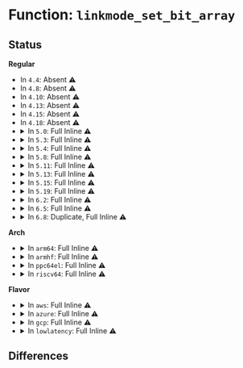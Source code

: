 # Function: <code>linkmode_set_bit_array</code>

## Status
<b>Regular</b>
<ul>
<li>
In <code>4.4</code>: Absent ⚠️
</li>
<li>
In <code>4.8</code>: Absent ⚠️
</li>
<li>
In <code>4.10</code>: Absent ⚠️
</li>
<li>
In <code>4.13</code>: Absent ⚠️
</li>
<li>
In <code>4.15</code>: Absent ⚠️
</li>
<li>
In <code>4.18</code>: Absent ⚠️
</li>
<li>
<details>
<summary>In <code>5.0</code>: Full Inline ⚠️</summary>

**Collision:** Unique Static

**Inline:** Full

**Transformation:** False

**Instances:**

```
In drivers/net/phy/phy_device.c (ffffffff8175a738)
Location: include/linux/linkmode.h:46
Inline: True
Inline callers:
  - drivers/net/phy/phy_device.c:phy_init
  - drivers/net/phy/phy_device.c:phy_init
  - drivers/net/phy/phy_device.c:phy_init
  - drivers/net/phy/phy_device.c:phy_init
  - drivers/net/phy/phy_device.c:phy_init
  - drivers/net/phy/phy_device.c:phy_init
  - drivers/net/phy/phy_device.c:phy_init
  - drivers/net/phy/phy_device.c:phy_init
  - drivers/net/phy/phy_device.c:phy_init
  - drivers/net/phy/phy_device.c:phy_init
  - drivers/net/phy/phy_device.c:phy_init
  - drivers/net/phy/phy_device.c:phy_init
  - drivers/net/phy/phy_device.c:phy_init
  - drivers/net/phy/phy_device.c:phy_init
  - drivers/net/phy/phy_device.c:phy_init
  - drivers/net/phy/phy_device.c:phy_init
  - drivers/net/phy/phy_device.c:phy_init
  - drivers/net/phy/phy_device.c:phy_init
  - drivers/net/phy/phy_device.c:phy_init
  - drivers/net/phy/phy_device.c:phy_init
  - drivers/net/phy/phy_device.c:genphy_config_init
```
</details>
</li>
<li>
<details>
<summary>In <code>5.3</code>: Full Inline ⚠️</summary>

**Collision:** Unique Static

**Inline:** Full

**Transformation:** False

**Instances:**

```
In drivers/net/phy/phy_device.c (ffffffff81797b95)
Location: include/linux/linkmode.h:46
Inline: True
Inline callers:
  - drivers/net/phy/phy_device.c:phy_init
  - drivers/net/phy/phy_device.c:phy_init
  - drivers/net/phy/phy_device.c:phy_init
  - drivers/net/phy/phy_device.c:phy_init
  - drivers/net/phy/phy_device.c:phy_init
  - drivers/net/phy/phy_device.c:phy_init
  - drivers/net/phy/phy_device.c:phy_init
  - drivers/net/phy/phy_device.c:phy_init
  - drivers/net/phy/phy_device.c:phy_init
  - drivers/net/phy/phy_device.c:phy_init
  - drivers/net/phy/phy_device.c:phy_init
  - drivers/net/phy/phy_device.c:phy_init
  - drivers/net/phy/phy_device.c:phy_init
  - drivers/net/phy/phy_device.c:phy_init
  - drivers/net/phy/phy_device.c:phy_init
  - drivers/net/phy/phy_device.c:phy_init
  - drivers/net/phy/phy_device.c:phy_init
  - drivers/net/phy/phy_device.c:phy_init
  - drivers/net/phy/phy_device.c:phy_init
  - drivers/net/phy/phy_device.c:phy_init
  - drivers/net/phy/phy_device.c:genphy_read_abilities
  - drivers/net/phy/phy_device.c:genphy_config_init
```
</details>
</li>
<li>
<details>
<summary>In <code>5.4</code>: Full Inline ⚠️</summary>

**Collision:** Unique Static

**Inline:** Full

**Transformation:** False

**Instances:**

```
In drivers/net/phy/phy_device.c (ffffffff817bb6b5)
Location: include/linux/linkmode.h:46
Inline: True
Inline callers:
  - drivers/net/phy/phy_device.c:phy_init
  - drivers/net/phy/phy_device.c:phy_init
  - drivers/net/phy/phy_device.c:phy_init
  - drivers/net/phy/phy_device.c:phy_init
  - drivers/net/phy/phy_device.c:phy_init
  - drivers/net/phy/phy_device.c:phy_init
  - drivers/net/phy/phy_device.c:phy_init
  - drivers/net/phy/phy_device.c:phy_init
  - drivers/net/phy/phy_device.c:phy_init
  - drivers/net/phy/phy_device.c:phy_init
  - drivers/net/phy/phy_device.c:phy_init
  - drivers/net/phy/phy_device.c:phy_init
  - drivers/net/phy/phy_device.c:phy_init
  - drivers/net/phy/phy_device.c:phy_init
  - drivers/net/phy/phy_device.c:phy_init
  - drivers/net/phy/phy_device.c:phy_init
  - drivers/net/phy/phy_device.c:phy_init
  - drivers/net/phy/phy_device.c:phy_init
  - drivers/net/phy/phy_device.c:phy_init
  - drivers/net/phy/phy_device.c:phy_init
  - drivers/net/phy/phy_device.c:genphy_read_abilities
```
</details>
</li>
<li>
<details>
<summary>In <code>5.8</code>: Full Inline ⚠️</summary>

**Collision:** Unique Static

**Inline:** Full

**Transformation:** False

**Instances:**

```
In drivers/net/phy/phy_device.c (ffffffff81882ed5)
Location: include/linux/linkmode.h:46
Inline: True
Inline callers:
  - drivers/net/phy/phy_device.c:genphy_read_abilities
  - drivers/net/phy/phy_device.c:features_init
  - drivers/net/phy/phy_device.c:features_init
  - drivers/net/phy/phy_device.c:features_init
  - drivers/net/phy/phy_device.c:features_init
  - drivers/net/phy/phy_device.c:features_init
  - drivers/net/phy/phy_device.c:features_init
  - drivers/net/phy/phy_device.c:features_init
  - drivers/net/phy/phy_device.c:features_init
  - drivers/net/phy/phy_device.c:features_init
  - drivers/net/phy/phy_device.c:features_init
  - drivers/net/phy/phy_device.c:features_init
  - drivers/net/phy/phy_device.c:features_init
  - drivers/net/phy/phy_device.c:features_init
  - drivers/net/phy/phy_device.c:features_init
  - drivers/net/phy/phy_device.c:features_init
  - drivers/net/phy/phy_device.c:features_init
  - drivers/net/phy/phy_device.c:features_init
  - drivers/net/phy/phy_device.c:features_init
  - drivers/net/phy/phy_device.c:features_init
  - drivers/net/phy/phy_device.c:features_init
```
</details>
</li>
<li>
<details>
<summary>In <code>5.11</code>: Full Inline ⚠️</summary>

**Collision:** Unique Static

**Inline:** Full

**Transformation:** False

**Instances:**

```
In drivers/net/phy/phy_device.c (ffffffff818915e5)
Location: include/linux/linkmode.h:46
Inline: True
Inline callers:
  - drivers/net/phy/phy_device.c:genphy_read_abilities
  - drivers/net/phy/phy_device.c:features_init
  - drivers/net/phy/phy_device.c:features_init
  - drivers/net/phy/phy_device.c:features_init
  - drivers/net/phy/phy_device.c:features_init
  - drivers/net/phy/phy_device.c:features_init
  - drivers/net/phy/phy_device.c:features_init
  - drivers/net/phy/phy_device.c:features_init
  - drivers/net/phy/phy_device.c:features_init
  - drivers/net/phy/phy_device.c:features_init
  - drivers/net/phy/phy_device.c:features_init
  - drivers/net/phy/phy_device.c:features_init
  - drivers/net/phy/phy_device.c:features_init
  - drivers/net/phy/phy_device.c:features_init
  - drivers/net/phy/phy_device.c:features_init
  - drivers/net/phy/phy_device.c:features_init
  - drivers/net/phy/phy_device.c:features_init
  - drivers/net/phy/phy_device.c:features_init
  - drivers/net/phy/phy_device.c:features_init
  - drivers/net/phy/phy_device.c:features_init
  - drivers/net/phy/phy_device.c:features_init
```
</details>
</li>
<li>
<details>
<summary>In <code>5.13</code>: Full Inline ⚠️</summary>

**Collision:** Unique Static

**Inline:** Full

**Transformation:** False

**Instances:**

```
In drivers/net/phy/phy_device.c (ffffffff81873ea6)
Location: include/linux/linkmode.h:46
Inline: True
Inline callers:
  - drivers/net/phy/phy_device.c:genphy_read_abilities
  - drivers/net/phy/phy_device.c:features_init
  - drivers/net/phy/phy_device.c:features_init
  - drivers/net/phy/phy_device.c:features_init
  - drivers/net/phy/phy_device.c:features_init
  - drivers/net/phy/phy_device.c:features_init
  - drivers/net/phy/phy_device.c:features_init
  - drivers/net/phy/phy_device.c:features_init
  - drivers/net/phy/phy_device.c:features_init
  - drivers/net/phy/phy_device.c:features_init
  - drivers/net/phy/phy_device.c:features_init
  - drivers/net/phy/phy_device.c:features_init
  - drivers/net/phy/phy_device.c:features_init
  - drivers/net/phy/phy_device.c:features_init
  - drivers/net/phy/phy_device.c:features_init
  - drivers/net/phy/phy_device.c:features_init
  - drivers/net/phy/phy_device.c:features_init
  - drivers/net/phy/phy_device.c:features_init
  - drivers/net/phy/phy_device.c:features_init
  - drivers/net/phy/phy_device.c:features_init
  - drivers/net/phy/phy_device.c:features_init
```
</details>
</li>
<li>
<details>
<summary>In <code>5.15</code>: Full Inline ⚠️</summary>

**Collision:** Unique Static

**Inline:** Full

**Transformation:** False

**Instances:**

```
In drivers/net/phy/phy_device.c (ffffffff81904846)
Location: include/linux/linkmode.h:46
Inline: True
Inline callers:
  - drivers/net/phy/phy_device.c:genphy_read_abilities
  - drivers/net/phy/phy_device.c:features_init
  - drivers/net/phy/phy_device.c:features_init
  - drivers/net/phy/phy_device.c:features_init
  - drivers/net/phy/phy_device.c:features_init
  - drivers/net/phy/phy_device.c:features_init
  - drivers/net/phy/phy_device.c:features_init
  - drivers/net/phy/phy_device.c:features_init
  - drivers/net/phy/phy_device.c:features_init
  - drivers/net/phy/phy_device.c:features_init
  - drivers/net/phy/phy_device.c:features_init
  - drivers/net/phy/phy_device.c:features_init
  - drivers/net/phy/phy_device.c:features_init
  - drivers/net/phy/phy_device.c:features_init
  - drivers/net/phy/phy_device.c:features_init
  - drivers/net/phy/phy_device.c:features_init
  - drivers/net/phy/phy_device.c:features_init
  - drivers/net/phy/phy_device.c:features_init
  - drivers/net/phy/phy_device.c:features_init
  - drivers/net/phy/phy_device.c:features_init
  - drivers/net/phy/phy_device.c:features_init
```
</details>
</li>
<li>
<details>
<summary>In <code>5.19</code>: Full Inline ⚠️</summary>

**Collision:** Unique Static

**Inline:** Full

**Transformation:** False

**Instances:**

```
In drivers/net/phy/phy_device.c (ffffffff81a575f6)
Location: include/linux/linkmode.h:46
Inline: True
Inline callers:
  - drivers/net/phy/phy_device.c:genphy_read_abilities
  - drivers/net/phy/phy_device.c:features_init
  - drivers/net/phy/phy_device.c:features_init
  - drivers/net/phy/phy_device.c:features_init
  - drivers/net/phy/phy_device.c:features_init
  - drivers/net/phy/phy_device.c:features_init
  - drivers/net/phy/phy_device.c:features_init
  - drivers/net/phy/phy_device.c:features_init
  - drivers/net/phy/phy_device.c:features_init
  - drivers/net/phy/phy_device.c:features_init
  - drivers/net/phy/phy_device.c:features_init
  - drivers/net/phy/phy_device.c:features_init
  - drivers/net/phy/phy_device.c:features_init
  - drivers/net/phy/phy_device.c:features_init
  - drivers/net/phy/phy_device.c:features_init
  - drivers/net/phy/phy_device.c:features_init
  - drivers/net/phy/phy_device.c:features_init
  - drivers/net/phy/phy_device.c:features_init
  - drivers/net/phy/phy_device.c:features_init
  - drivers/net/phy/phy_device.c:features_init
  - drivers/net/phy/phy_device.c:features_init
```
</details>
</li>
<li>
<details>
<summary>In <code>6.2</code>: Full Inline ⚠️</summary>

**Collision:** Unique Static

**Inline:** Full

**Transformation:** False

**Instances:**

```
In drivers/net/phy/phy_device.c (ffffffff81be49f6)
Location: include/linux/linkmode.h:46
Inline: True
Inline callers:
  - drivers/net/phy/phy_device.c:genphy_read_abilities
  - drivers/net/phy/phy_device.c:features_init
  - drivers/net/phy/phy_device.c:features_init
  - drivers/net/phy/phy_device.c:features_init
  - drivers/net/phy/phy_device.c:features_init
  - drivers/net/phy/phy_device.c:features_init
  - drivers/net/phy/phy_device.c:features_init
  - drivers/net/phy/phy_device.c:features_init
  - drivers/net/phy/phy_device.c:features_init
  - drivers/net/phy/phy_device.c:features_init
  - drivers/net/phy/phy_device.c:features_init
  - drivers/net/phy/phy_device.c:features_init
  - drivers/net/phy/phy_device.c:features_init
  - drivers/net/phy/phy_device.c:features_init
  - drivers/net/phy/phy_device.c:features_init
  - drivers/net/phy/phy_device.c:features_init
  - drivers/net/phy/phy_device.c:features_init
  - drivers/net/phy/phy_device.c:features_init
  - drivers/net/phy/phy_device.c:features_init
  - drivers/net/phy/phy_device.c:features_init
  - drivers/net/phy/phy_device.c:features_init
```
</details>
</li>
<li>
<details>
<summary>In <code>6.5</code>: Full Inline ⚠️</summary>

**Collision:** Unique Static

**Inline:** Full

**Transformation:** False

**Instances:**

```
In drivers/net/phy/phy_device.c (ffffffff81c3c4d6)
Location: include/linux/linkmode.h:46
Inline: True
Inline callers:
  - drivers/net/phy/phy_device.c:genphy_read_abilities
  - drivers/net/phy/phy_device.c:features_init
  - drivers/net/phy/phy_device.c:features_init
  - drivers/net/phy/phy_device.c:features_init
  - drivers/net/phy/phy_device.c:features_init
  - drivers/net/phy/phy_device.c:features_init
  - drivers/net/phy/phy_device.c:features_init
  - drivers/net/phy/phy_device.c:features_init
  - drivers/net/phy/phy_device.c:features_init
  - drivers/net/phy/phy_device.c:features_init
  - drivers/net/phy/phy_device.c:features_init
  - drivers/net/phy/phy_device.c:features_init
  - drivers/net/phy/phy_device.c:features_init
  - drivers/net/phy/phy_device.c:features_init
  - drivers/net/phy/phy_device.c:features_init
  - drivers/net/phy/phy_device.c:features_init
  - drivers/net/phy/phy_device.c:features_init
  - drivers/net/phy/phy_device.c:features_init
  - drivers/net/phy/phy_device.c:features_init
  - drivers/net/phy/phy_device.c:features_init
  - drivers/net/phy/phy_device.c:features_init
  - drivers/net/phy/phy_device.c:features_init
  - drivers/net/phy/phy_device.c:features_init
```
</details>
</li>
<li>
<details>
<summary>In <code>6.8</code>: Duplicate, Full Inline ⚠️</summary>

**Collision:** Static Duplication

**Inline:** Full

**Transformation:** False

**Instances:**

```
In drivers/net/phy/phy_device.c (ffffffff81cf18d6)
Location: include/linux/linkmode.h:70
Inline: True
Inline callers:
  - drivers/net/phy/phy_device.c:genphy_read_abilities
  - drivers/net/phy/phy_device.c:features_init
  - drivers/net/phy/phy_device.c:features_init
  - drivers/net/phy/phy_device.c:features_init
  - drivers/net/phy/phy_device.c:features_init
  - drivers/net/phy/phy_device.c:features_init
  - drivers/net/phy/phy_device.c:features_init
  - drivers/net/phy/phy_device.c:features_init
  - drivers/net/phy/phy_device.c:features_init
  - drivers/net/phy/phy_device.c:features_init
  - drivers/net/phy/phy_device.c:features_init
  - drivers/net/phy/phy_device.c:features_init
  - drivers/net/phy/phy_device.c:features_init
  - drivers/net/phy/phy_device.c:features_init
  - drivers/net/phy/phy_device.c:features_init
  - drivers/net/phy/phy_device.c:features_init
  - drivers/net/phy/phy_device.c:features_init
  - drivers/net/phy/phy_device.c:features_init
  - drivers/net/phy/phy_device.c:features_init
  - drivers/net/phy/phy_device.c:features_init
  - drivers/net/phy/phy_device.c:features_init
  - drivers/net/phy/phy_device.c:features_init
  - drivers/net/phy/phy_device.c:features_init
```
```
In net/ethtool/common.c (ffffffff81f9c442)
Location: include/linux/linkmode.h:70
Inline: True
Inline callers:
  - net/ethtool/common.c:ethtool_forced_speed_maps_init
```
</details>
</li>
</ul>
<b>Arch</b>
<ul>
<li>
<details>
<summary>In <code>arm64</code>: Full Inline ⚠️</summary>

**Collision:** Unique Static

**Inline:** Full

**Transformation:** False

**Instances:**

```
In drivers/net/phy/phy_device.c (ffff8000109d6028)
Location: include/linux/linkmode.h:46
Inline: True
Inline callers:
  - drivers/net/phy/phy_device.c:genphy_read_abilities
  - drivers/net/phy/phy_device.c:features_init
  - drivers/net/phy/phy_device.c:features_init
  - drivers/net/phy/phy_device.c:features_init
  - drivers/net/phy/phy_device.c:features_init
  - drivers/net/phy/phy_device.c:features_init
  - drivers/net/phy/phy_device.c:features_init
  - drivers/net/phy/phy_device.c:features_init
  - drivers/net/phy/phy_device.c:features_init
  - drivers/net/phy/phy_device.c:features_init
  - drivers/net/phy/phy_device.c:features_init
  - drivers/net/phy/phy_device.c:features_init
  - drivers/net/phy/phy_device.c:features_init
  - drivers/net/phy/phy_device.c:features_init
  - drivers/net/phy/phy_device.c:features_init
  - drivers/net/phy/phy_device.c:features_init
  - drivers/net/phy/phy_device.c:features_init
  - drivers/net/phy/phy_device.c:features_init
  - drivers/net/phy/phy_device.c:features_init
  - drivers/net/phy/phy_device.c:features_init
  - drivers/net/phy/phy_device.c:features_init
```
</details>
</li>
<li>
<details>
<summary>In <code>armhf</code>: Full Inline ⚠️</summary>

**Collision:** Unique Static

**Inline:** Full

**Transformation:** False

**Instances:**

```
In drivers/net/phy/phy_device.c (c0abd9c4)
Location: include/linux/linkmode.h:46
Inline: True
Inline callers:
  - drivers/net/phy/phy_device.c:genphy_read_abilities
  - drivers/net/phy/phy_device.c:features_init
  - drivers/net/phy/phy_device.c:features_init
  - drivers/net/phy/phy_device.c:features_init
  - drivers/net/phy/phy_device.c:features_init
  - drivers/net/phy/phy_device.c:features_init
  - drivers/net/phy/phy_device.c:features_init
  - drivers/net/phy/phy_device.c:features_init
  - drivers/net/phy/phy_device.c:features_init
  - drivers/net/phy/phy_device.c:features_init
  - drivers/net/phy/phy_device.c:features_init
  - drivers/net/phy/phy_device.c:features_init
  - drivers/net/phy/phy_device.c:features_init
  - drivers/net/phy/phy_device.c:features_init
  - drivers/net/phy/phy_device.c:features_init
  - drivers/net/phy/phy_device.c:features_init
  - drivers/net/phy/phy_device.c:features_init
  - drivers/net/phy/phy_device.c:features_init
  - drivers/net/phy/phy_device.c:features_init
  - drivers/net/phy/phy_device.c:features_init
  - drivers/net/phy/phy_device.c:features_init
```
</details>
</li>
<li>
<details>
<summary>In <code>ppc64el</code>: Full Inline ⚠️</summary>

**Collision:** Unique Static

**Inline:** Full

**Transformation:** False

**Instances:**

```
In drivers/net/phy/phy_device.c (c000000000a96f08)
Location: include/linux/linkmode.h:46
Inline: True
Inline callers:
  - drivers/net/phy/phy_device.c:genphy_read_abilities
  - drivers/net/phy/phy_device.c:features_init
  - drivers/net/phy/phy_device.c:features_init
  - drivers/net/phy/phy_device.c:features_init
  - drivers/net/phy/phy_device.c:features_init
  - drivers/net/phy/phy_device.c:features_init
  - drivers/net/phy/phy_device.c:features_init
  - drivers/net/phy/phy_device.c:features_init
  - drivers/net/phy/phy_device.c:features_init
  - drivers/net/phy/phy_device.c:features_init
  - drivers/net/phy/phy_device.c:features_init
  - drivers/net/phy/phy_device.c:features_init
  - drivers/net/phy/phy_device.c:features_init
  - drivers/net/phy/phy_device.c:features_init
  - drivers/net/phy/phy_device.c:features_init
  - drivers/net/phy/phy_device.c:features_init
  - drivers/net/phy/phy_device.c:features_init
  - drivers/net/phy/phy_device.c:features_init
  - drivers/net/phy/phy_device.c:features_init
  - drivers/net/phy/phy_device.c:features_init
  - drivers/net/phy/phy_device.c:features_init
```
</details>
</li>
<li>
<details>
<summary>In <code>riscv64</code>: Full Inline ⚠️</summary>

**Collision:** Unique Static

**Inline:** Full

**Transformation:** False

**Instances:**

```
In drivers/net/phy/phy_device.c (ffffffe00062243a)
Location: include/linux/linkmode.h:46
Inline: True
Inline callers:
  - drivers/net/phy/phy_device.c:genphy_read_abilities
  - drivers/net/phy/phy_device.c:features_init
  - drivers/net/phy/phy_device.c:features_init
  - drivers/net/phy/phy_device.c:features_init
  - drivers/net/phy/phy_device.c:features_init
  - drivers/net/phy/phy_device.c:features_init
  - drivers/net/phy/phy_device.c:features_init
  - drivers/net/phy/phy_device.c:features_init
  - drivers/net/phy/phy_device.c:features_init
  - drivers/net/phy/phy_device.c:features_init
  - drivers/net/phy/phy_device.c:features_init
  - drivers/net/phy/phy_device.c:features_init
  - drivers/net/phy/phy_device.c:features_init
  - drivers/net/phy/phy_device.c:features_init
  - drivers/net/phy/phy_device.c:features_init
  - drivers/net/phy/phy_device.c:features_init
  - drivers/net/phy/phy_device.c:features_init
  - drivers/net/phy/phy_device.c:features_init
  - drivers/net/phy/phy_device.c:features_init
  - drivers/net/phy/phy_device.c:features_init
  - drivers/net/phy/phy_device.c:features_init
```
</details>
</li>
</ul>
<b>Flavor</b>
<ul>
<li>
<details>
<summary>In <code>aws</code>: Full Inline ⚠️</summary>

**Collision:** Unique Static

**Inline:** Full

**Transformation:** False

**Instances:**

```
In drivers/net/phy/phy_device.c (ffffffff81780185)
Location: include/linux/linkmode.h:46
Inline: True
Inline callers:
  - drivers/net/phy/phy_device.c:phy_init
  - drivers/net/phy/phy_device.c:phy_init
  - drivers/net/phy/phy_device.c:phy_init
  - drivers/net/phy/phy_device.c:phy_init
  - drivers/net/phy/phy_device.c:phy_init
  - drivers/net/phy/phy_device.c:phy_init
  - drivers/net/phy/phy_device.c:phy_init
  - drivers/net/phy/phy_device.c:phy_init
  - drivers/net/phy/phy_device.c:phy_init
  - drivers/net/phy/phy_device.c:phy_init
  - drivers/net/phy/phy_device.c:phy_init
  - drivers/net/phy/phy_device.c:phy_init
  - drivers/net/phy/phy_device.c:phy_init
  - drivers/net/phy/phy_device.c:phy_init
  - drivers/net/phy/phy_device.c:phy_init
  - drivers/net/phy/phy_device.c:phy_init
  - drivers/net/phy/phy_device.c:phy_init
  - drivers/net/phy/phy_device.c:phy_init
  - drivers/net/phy/phy_device.c:phy_init
  - drivers/net/phy/phy_device.c:phy_init
  - drivers/net/phy/phy_device.c:genphy_read_abilities
```
</details>
</li>
<li>
<details>
<summary>In <code>azure</code>: Full Inline ⚠️</summary>

**Collision:** Unique Static

**Inline:** Full

**Transformation:** False

**Instances:**

```
In drivers/net/phy/phy_device.c (ffffffff8175ff25)
Location: include/linux/linkmode.h:46
Inline: True
Inline callers:
  - drivers/net/phy/phy_device.c:phy_init
  - drivers/net/phy/phy_device.c:phy_init
  - drivers/net/phy/phy_device.c:phy_init
  - drivers/net/phy/phy_device.c:phy_init
  - drivers/net/phy/phy_device.c:phy_init
  - drivers/net/phy/phy_device.c:phy_init
  - drivers/net/phy/phy_device.c:phy_init
  - drivers/net/phy/phy_device.c:phy_init
  - drivers/net/phy/phy_device.c:phy_init
  - drivers/net/phy/phy_device.c:phy_init
  - drivers/net/phy/phy_device.c:phy_init
  - drivers/net/phy/phy_device.c:phy_init
  - drivers/net/phy/phy_device.c:phy_init
  - drivers/net/phy/phy_device.c:phy_init
  - drivers/net/phy/phy_device.c:phy_init
  - drivers/net/phy/phy_device.c:phy_init
  - drivers/net/phy/phy_device.c:phy_init
  - drivers/net/phy/phy_device.c:phy_init
  - drivers/net/phy/phy_device.c:phy_init
  - drivers/net/phy/phy_device.c:phy_init
  - drivers/net/phy/phy_device.c:genphy_read_abilities
```
</details>
</li>
<li>
<details>
<summary>In <code>gcp</code>: Full Inline ⚠️</summary>

**Collision:** Unique Static

**Inline:** Full

**Transformation:** False

**Instances:**

```
In drivers/net/phy/phy_device.c (ffffffff817b0535)
Location: include/linux/linkmode.h:46
Inline: True
Inline callers:
  - drivers/net/phy/phy_device.c:phy_init
  - drivers/net/phy/phy_device.c:phy_init
  - drivers/net/phy/phy_device.c:phy_init
  - drivers/net/phy/phy_device.c:phy_init
  - drivers/net/phy/phy_device.c:phy_init
  - drivers/net/phy/phy_device.c:phy_init
  - drivers/net/phy/phy_device.c:phy_init
  - drivers/net/phy/phy_device.c:phy_init
  - drivers/net/phy/phy_device.c:phy_init
  - drivers/net/phy/phy_device.c:phy_init
  - drivers/net/phy/phy_device.c:phy_init
  - drivers/net/phy/phy_device.c:phy_init
  - drivers/net/phy/phy_device.c:phy_init
  - drivers/net/phy/phy_device.c:phy_init
  - drivers/net/phy/phy_device.c:phy_init
  - drivers/net/phy/phy_device.c:phy_init
  - drivers/net/phy/phy_device.c:phy_init
  - drivers/net/phy/phy_device.c:phy_init
  - drivers/net/phy/phy_device.c:phy_init
  - drivers/net/phy/phy_device.c:phy_init
  - drivers/net/phy/phy_device.c:genphy_read_abilities
```
</details>
</li>
<li>
<details>
<summary>In <code>lowlatency</code>: Full Inline ⚠️</summary>

**Collision:** Unique Static

**Inline:** Full

**Transformation:** False

**Instances:**

```
In drivers/net/phy/phy_device.c (ffffffff817ca4c5)
Location: include/linux/linkmode.h:46
Inline: True
Inline callers:
  - drivers/net/phy/phy_device.c:phy_init
  - drivers/net/phy/phy_device.c:phy_init
  - drivers/net/phy/phy_device.c:phy_init
  - drivers/net/phy/phy_device.c:phy_init
  - drivers/net/phy/phy_device.c:phy_init
  - drivers/net/phy/phy_device.c:phy_init
  - drivers/net/phy/phy_device.c:phy_init
  - drivers/net/phy/phy_device.c:phy_init
  - drivers/net/phy/phy_device.c:phy_init
  - drivers/net/phy/phy_device.c:phy_init
  - drivers/net/phy/phy_device.c:phy_init
  - drivers/net/phy/phy_device.c:phy_init
  - drivers/net/phy/phy_device.c:phy_init
  - drivers/net/phy/phy_device.c:phy_init
  - drivers/net/phy/phy_device.c:phy_init
  - drivers/net/phy/phy_device.c:phy_init
  - drivers/net/phy/phy_device.c:phy_init
  - drivers/net/phy/phy_device.c:phy_init
  - drivers/net/phy/phy_device.c:phy_init
  - drivers/net/phy/phy_device.c:phy_init
  - drivers/net/phy/phy_device.c:genphy_read_abilities
```
</details>
</li>
</ul>

## Differences
